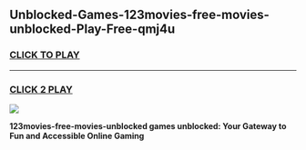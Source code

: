 
## Unblocked-Games-123movies-free-movies-unblocked-Play-Free-qmj4u
<h3>
<a href="https://premium76.site?title=123movies-free-movies-unblocked&ref=18A1">CLICK TO PLAY</a></h3>
<hr>

<h3>
<a href="https://premium76.site?title=123movies-free-movies-unblocked&ref=18A1">CLICK 2 PLAY</a>
  
</h3>

<a href="https://premium76.site?title=123movies-free-movies-unblocked&ref=18A1"><img src="https://clearcache.store/games.png"></a>


**123movies-free-movies-unblocked games unblocked: Your Gateway to Fun and Accessible Online Gaming**
